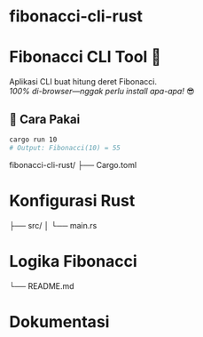 # fibonacci-cli-rust

# Fibonacci CLI Tool 🚀

Aplikasi CLI buat hitung deret Fibonacci.  
*100% di-browser—nggak perlu install apa-apa!* 😎

## 🚀 Cara Pakai
```bash
cargo run 10
# Output: Fibonacci(10) = 55
```

fibonacci-cli-rust/
├── Cargo.toml        
# Konfigurasi Rust
├── src/
│   └── main.rs      
# Logika Fibonacci
└── README.md         
# Dokumentasi
